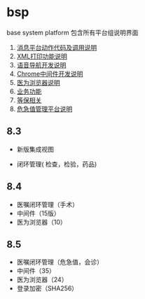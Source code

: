 # bsp
base system platform
包含所有平台组说明界面

1. [消息平台动作代码及调用说明](https://wanghc.github.io/bsp/message/)
2. [XML打印功能说明](https://wanghc.github.io/bsp/xmlprint/)
3. [语音导航开发说明](https://wanghc.github.io/bsp/sound/sound.html)
4. [Chrome中间件开发说明]()
5. [医为浏览器说明](https://wanghc.github.io/bsp/mwbrowser/)
6. [业务功能](https://wanghc.github.io/bsp/biz/)
7. [等保相关](https://wanghc.github.io/bsp/security/infoSysSafetyLevelProtection.html)
8. [危急值管理平台说明](https://wanghc.github.io/bsp/criticalvalue/)




## 8.3

- 新版集成视图

- 闭环管理( 检查，检验，药品)

## 8.4

- 医嘱闭环管理（手术）
- 中间件（15版）
- 医为浏览器（10）

## 8.5

- 医嘱闭环管理（危急值，会诊）
- 中间件（35）
- 医为浏览器（24）
- 登录加密（SHA256）


